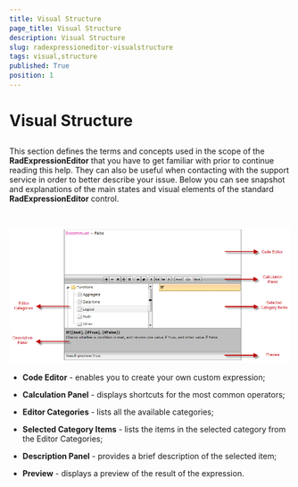 ```yaml
---
title: Visual Structure
page_title: Visual Structure
description: Visual Structure
slug: radexpressioneditor-visualstructure
tags: visual,structure
published: True
position: 1
---
```


# Visual Structure



## 

This section defines the terms and concepts used in the scope of the __RadExpressionEditor__ that you have to get familiar with prior to continue reading this help. They can also be useful when contacting with the support service in order to better describe your issue. Below you can see snapshot and explanations of the main states and visual elements of the standard __RadExpressionEditor__ control.

         
![](images/RadExpressionEditor_VisualStructure.png)



* __Code Editor__ - enables you to create your own custom expression;

* __Calculation Panel__ - displays shortcuts for the most common operators;

* __Editor Categories__ - lists all the available categories; 

* __Selected Category Items__ - lists the items in the selected category from the Editor Categories;

* __Description Panel__ - provides a brief description of the selected item;

* __Preview__ - displays a preview of the result of the expression.
